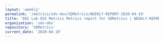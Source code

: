 ```yaml
---
layout: 'weekly'
permalink: '/metrics/sdv-dev/SDMetrics/WEEKLY-REPORT-2020-04-19'
title: 'DAI Lab OSS Metrics Metrics report for SDMetrics | WEEKLY-REPORT-2020-04-19'
organization: 'sdv-dev'
repository: 'SDMetrics'
current_date: '2020-04-19'
---
```

